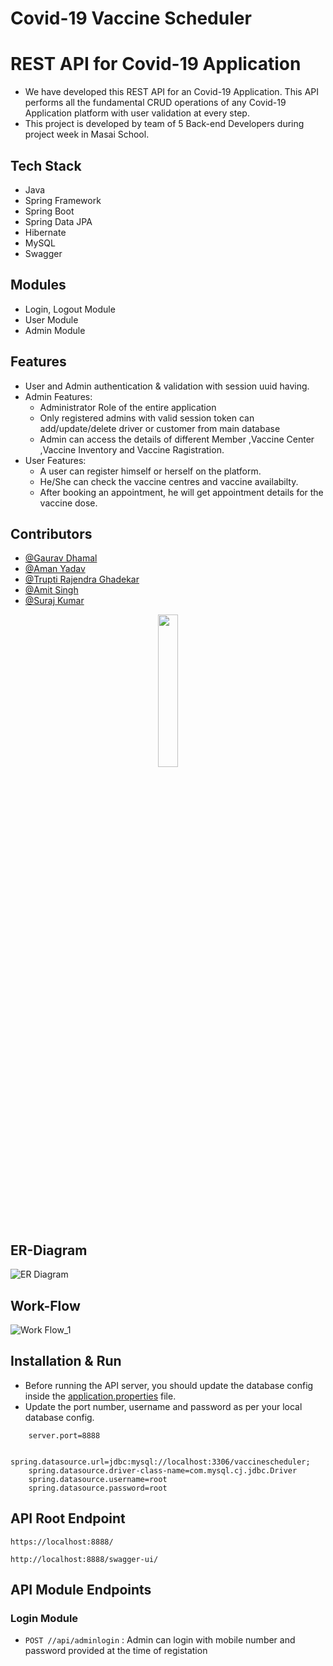# Covid-19 Vaccine Scheduler

# REST API for Covid-19 Application

* We have developed this REST API for an Covid-19 Application. This API performs all the fundamental CRUD operations of any Covid-19 Application platform with user validation at every step.
* This project is developed by team of 5 Back-end Developers during project week in Masai School. 

## Tech Stack

* Java
* Spring Framework
* Spring Boot
* Spring Data JPA
* Hibernate
* MySQL
* Swagger

## Modules

* Login, Logout Module
* User Module
* Admin Module

## Features

* User and Admin authentication & validation with session uuid having.
* Admin Features:
    * Administrator Role of the entire application
    * Only registered admins with valid session token can add/update/delete driver or customer from main database
    * Admin can access the details of different Member ,Vaccine Center ,Vaccine Inventory and Vaccine Ragistration.
* User Features:
    * A user can register himself or herself on the platform.
    * He/She can check the vaccine centres and vaccine availabilty.
    * After booking an appointment, he will get appointment details for the vaccine dose.    


## Contributors

* [@Gaurav Dhamal](https://github.com/gauravdhamal)
* [@Aman Yadav](https://github.com/aman6750)
* [@Trupti Rajendra Ghadekar](https://github.com/TruptiRG)
* [@Amit Singh](https://github.com/amitsinghthapliyal)
* [@Suraj Kumar](https://github.com/suraj-996)


<p align="center">
  <img style="width:25%;" src="https://github.com/suraj-996/lying-powder-9405/blob/main/images/b%20(2).png" />
</p>



## ER-Diagram
![ER Diagram](https://user-images.githubusercontent.com/86916671/201477506-29a8c28e-f0af-4c45-954a-960304d985ea.jpeg)

## Work-Flow
![Work Flow_1](https://user-images.githubusercontent.com/86916671/201476556-5029e501-ee5c-4159-b8de-fe64e7dc770c.png)

## Installation & Run

* Before running the API server, you should update the database config inside the [application.properties](https://github.com/suraj-996/lying-powder-9405/blob/main/Covid-19-VaccineScheduler/src/main/resources/application.properties) file. 
* Update the port number, username and password as per your local database config.

```
    server.port=8888

    spring.datasource.url=jdbc:mysql://localhost:3306/vaccinescheduler;
    spring.datasource.driver-class-name=com.mysql.cj.jdbc.Driver
    spring.datasource.username=root
    spring.datasource.password=root

```

## API Root Endpoint

`https://localhost:8888/`

`http://localhost:8888/swagger-ui/`


## API Module Endpoints

### Login Module

* `POST //api/adminlogin` : Admin can login with mobile number and password provided at the time of registation
<!--
### User Module


* `POST /customer/login` : Logging in customer with valid mobile number & password
* `GET /customer/availablecabs` : Getting the list of all the available cabs
* `GET /customers/cabs` : Getting All the cabs
* `GET /customers/checkhistory` : Getting the history of completed tr
* `PUT /customer/update/{mobile}` : Updates customer details based on mobile number
* `PATCH /customer/updatepassword/{mobile}` : Updates customer's password based on the given mobile number
* `POST /customer/booktrip` : Customer can book a cab
* `POST /customer/updatetrip` : Customer can modify or update the trip
* `POST /customer/logout` : Logging out customer based on session token
* `DELETE /customer/delete` : Deletes logged in user 
* `DELETE /customer/complete/{tripid}` : Completed the trip with the given tripid 
* `DELETE /customer/canceltrip` : Cancel the trip with the given tripid   



### Sample API Response for Admin Login

`POST   localhost:8888/adminlogin`

* Request Body

```
    {
        "mobileNo": "9525378279",
        "password": "suraj@007"
    }
```


---

### Swagger UI

---

<img src="https://github.com/suraj-996/lying-powder-9405/blob/main/images/all.png">

---

### Login Controller

---

<img src="https://github.com/suraj-996/lying-powder-9405/blob/main/images/login.png">

---

### Admin Controller

---

<img src="https://github.com/suraj-996/lying-powder-9405/blob/main/images/admin.png">

---

### User Controller

---

<img src="https://github.com/suraj-996/lying-powder-9405/blob/main/images/user.png">

---



